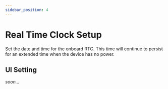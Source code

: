 ```yaml
---
sidebar_position: 4
---
```


# Real Time Clock Setup

Set the date and time for the onboard RTC. This time will continue to persist for an extended time when the device has no power.

## UI Setting

*soon...*